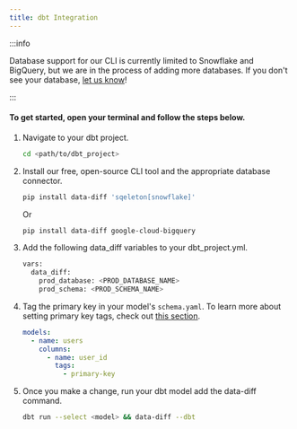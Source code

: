 ```yaml
---
title: dbt Integration
---
```


:::info

Database support for our CLI is currently limited to Snowflake and BigQuery, but we are in the process of adding more databases. If you don't see your database, [let us know](https://github.com/datafold/data-diff/issues/new?assignees=&labels=new-db-driver&template=request-support-for-a-database.md&title=Add+support+for+%3Cdatabase+name%3E)!

:::

#### To get started, open your terminal and follow the steps below.

1. Navigate to your dbt project.
    ```bash
    cd <path/to/dbt_project>
    ```
2. Install our free, open-source CLI tool and the appropriate database connector.
    ```bash
    pip install data-diff 'sqeleton[snowflake]'
    ```
    Or

    ```bash
    pip install data-diff google-cloud-bigquery
    ```
3. Add the following data_diff variables to your dbt_project.yml.
    ```bash
    vars:
      data_diff:
        prod_database: <PROD_DATABASE_NAME>
        prod_schema: <PROD_SCHEMA_NAME>
    ```
4. Tag the primary key in your model's `schema.yaml`. To learn more about setting primary key tags, check out [this section](../integrations/orchestration/dbt_adv_config#tag-primary-keys-in-dbt-models).
    ```yaml
    models:
      - name: users
        columns:
          - name: user_id
            tags:
              - primary-key
    ```
5. Once you make a change, run your dbt model add the data-diff command.
    ```bash
    dbt run --select <model> && data-diff --dbt
    ```